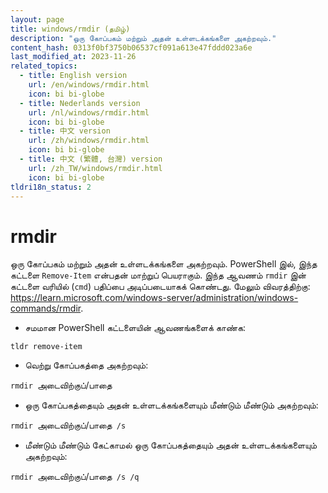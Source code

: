 ```yaml
---
layout: page
title: windows/rmdir (தமிழ்)
description: "ஒரு கோப்பகம் மற்றும் அதன் உள்ளடக்கங்களை அகற்றவும்."
content_hash: 0313f0bf3750b06537cf091a613e47fddd023a6e
last_modified_at: 2023-11-26
related_topics:
  - title: English version
    url: /en/windows/rmdir.html
    icon: bi bi-globe
  - title: Nederlands version
    url: /nl/windows/rmdir.html
    icon: bi bi-globe
  - title: 中文 version
    url: /zh/windows/rmdir.html
    icon: bi bi-globe
  - title: 中文 (繁體, 台灣) version
    url: /zh_TW/windows/rmdir.html
    icon: bi bi-globe
tldri18n_status: 2
---
```

# rmdir

ஒரு கோப்பகம் மற்றும் அதன் உள்ளடக்கங்களை அகற்றவும்.
PowerShell இல், இந்த கட்டளை `Remove-Item` என்பதன் மாற்றுப் பெயராகும். இந்த ஆவணம் `rmdir` இன் கட்டளை வரியில் (`cmd`) பதிப்பை அடிப்படையாகக் கொண்டது.
மேலும் விவரத்திற்கு: <https://learn.microsoft.com/windows-server/administration/windows-commands/rmdir>.

- சமமான PowerShell கட்டளையின் ஆவணங்களைக் காண்க:

`tldr remove-item`

- வெற்று கோப்பகத்தை அகற்றவும்:

`rmdir `<span class="tldr-var badge badge-pill bg-dark-lm bg-white-dm text-white-lm text-dark-dm font-weight-bold">அடைவிற்குப்/பாதை</span>

- ஒரு கோப்பகத்தையும் அதன் உள்ளடக்கங்களையும் மீண்டும் மீண்டும் அகற்றவும்:

`rmdir `<span class="tldr-var badge badge-pill bg-dark-lm bg-white-dm text-white-lm text-dark-dm font-weight-bold">அடைவிற்குப்/பாதை</span>` /s`

- மீண்டும் மீண்டும் கேட்காமல் ஒரு கோப்பகத்தையும் அதன் உள்ளடக்கங்களையும் அகற்றவும்:

`rmdir `<span class="tldr-var badge badge-pill bg-dark-lm bg-white-dm text-white-lm text-dark-dm font-weight-bold">அடைவிற்குப்/பாதை</span>` /s /q`
